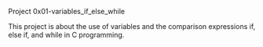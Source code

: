 Project 0x01-variables_if_else_while

This project is about the use of variables and the comparison expressions if, else if, and while in C programming. 